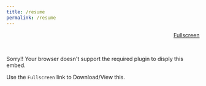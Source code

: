 ```yaml
---
title: /resume
permalink: /resume
---
```


<div style="text-align: right">
    <a href="/assets/Resume.pdf">Fullscreen</a>
</div>

<object width="100%" height="700" type="application/pdf" 
                            data="/assets/Resume.pdf?#zoom=69&scrollbar=0&toolbar=0navpanes=0">
    <br>
    <p>Sorry!! Your browser doesn't support the required plugin to disply this embed.</p>
    <p>Use the `Fullscreen` link to Download/View this.</p>
</object>
